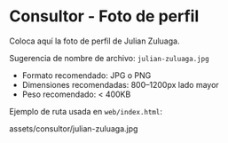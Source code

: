# Consultor - Foto de perfil

Coloca aquí la foto de perfil de Julian Zuluaga.

Sugerencia de nombre de archivo: `julian-zuluaga.jpg`

- Formato recomendado: JPG o PNG
- Dimensiones recomendadas: 800–1200px lado mayor
- Peso recomendado: < 400KB

Ejemplo de ruta usada en `web/index.html`:

assets/consultor/julian-zuluaga.jpg
